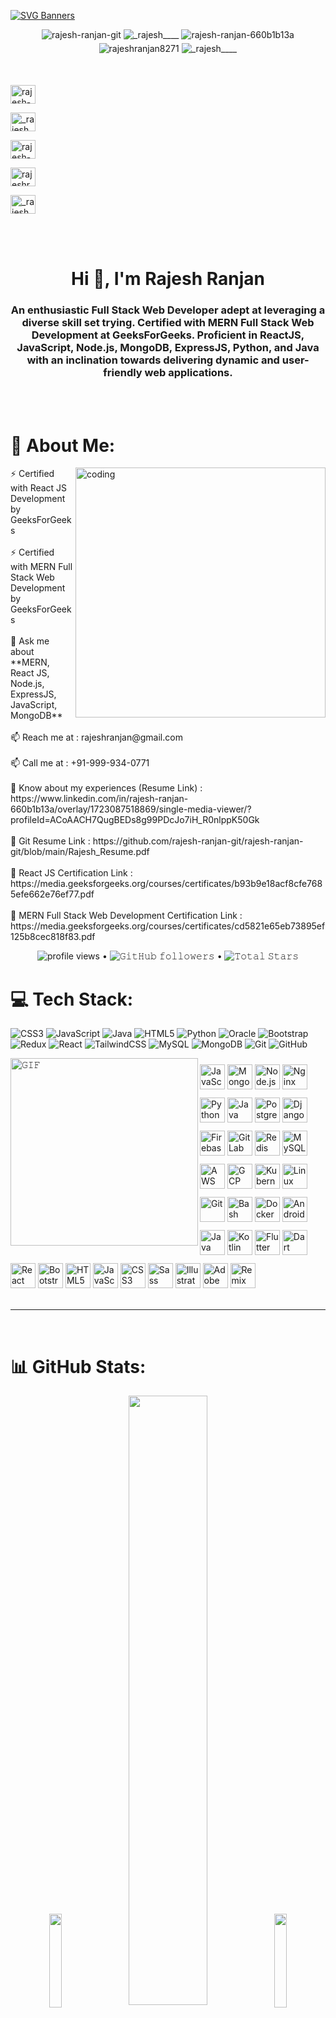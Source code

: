 <p align="center">

[![SVG Banners](https://svg-banners.vercel.app/api?type=origin&text1=Rajesh%20Ranjan&text2=%20I%20am%20a%20Full%20Stack%20Web%20Developer%20with%20passion%20for%20developing%20awesome%20websites...&width=1000&height=300)](https://pranavelric.github.io/)

</p>

<div>

<p align="center">

<a href="https://github.com/rajesh-ranjan-git" target="_blank" style="text-decoration : none">
<img src=https://img.shields.io/badge/github-%231E77B5.svg?&style=for-the-badge&logo=github&logoColor=white alt=rajesh-ranjan-git style="margin-bottom: 5px;" />
</a>

<a href="https://twitter.com/_rajesh____" target="_blank" style="text-decoration : none">
<img src=https://img.shields.io/badge/twitter-%23000000.svg?&style=for-the-badge&logo=x&logoColor=white alt=_rajesh____ style="margin-bottom: 5px;" />
</a>

<a href="https://linkedin.com/in/rajesh-ranjan-660b1b13a" target="_blank" style="text-decoration : none">
<img src=https://img.shields.io/badge/linkedin-%231E77B5.svg?&style=for-the-badge&logo=linkedin&logoColor=white alt=rajesh-ranjan-660b1b13a style="margin-bottom: 5px;" />
</a>

<a href="https://fb.com/rajeshranjan8271" target="_blank" style="text-decoration : none">
<img src=https://img.shields.io/badge/facebook-%23000000.svg?&style=for-the-badge&logo=facebook&logoColor=white alt=rajeshranjan8271 style="margin-bottom: 5px;" />
</a>

<a href="https://instagram.com/_rajesh____" target="_blank" style="text-decoration : none">
<img src=https://img.shields.io/badge/instagram-%231E77B5.svg?&style=for-the-badge&logo=instagram&logoColor=white alt=_rajesh____ style="margin-bottom: 5px;" />
</a>

</p>

<br/>

</div>

<!-- <div align="center">
 <a href="https://app.daily.dev/PranavElric"><img src="./devcard.svg"  style="width: 300px;" align="right" alt="Pranav Choudhary's Dev Card"/></a>
 </div> -->

<p align="center">

<a href="https://github.com/rajesh-ranjan-git" target="blank"><img src="https://raw.githubusercontent.com/rahuldkjain/github-profile-readme-generator/master/src/images/icons/Social/github.svg" alt="rajesh-ranjan-git" height="30" width="40" /></a>

<a href="https://twitter.com/_rajesh____" target="blank"><img  src="https://raw.githubusercontent.com/rahuldkjain/github-profile-readme-generator/master/src/images/icons/Social/twitter.svg" alt="_rajesh____" height="30" width="40" /></a>

<a href="https://linkedin.com/in/rajesh-ranjan-660b1b13a" target="blank"><img src="https://raw.githubusercontent.com/rahuldkjain/github-profile-readme-generator/master/src/images/icons/Social/linked-in-alt.svg" alt="rajesh-ranjan-660b1b13a" height="30" width="40" /></a>

<a href="https://fb.com/rajeshranjan8271" target="blank"><img src="https://raw.githubusercontent.com/rahuldkjain/github-profile-readme-generator/master/src/images/icons/Social/facebook.svg" alt="rajeshranjan8271" height="30" width="40"  /></a>

<a href="https://instagram.com/_rajesh____" target="blank"><img src="https://raw.githubusercontent.com/rahuldkjain/github-profile-readme-generator/master/src/images/icons/Social/instagram.svg" alt="_rajesh____" height="30" width="40"  /></a>

</p>

<br />
<br />

<h1 align="center">Hi 👋, I'm Rajesh Ranjan</h1>
<h3 align="center">An enthusiastic Full Stack Web Developer adept at leveraging a diverse skill set trying. Certified with MERN Full Stack Web Development at GeeksForGeeks. Proficient in ReactJS, JavaScript, Node.js, MongoDB, ExpressJS, Python, and Java with an inclination towards delivering dynamic and user-friendly web applications.</h3><br><br>

# 💫 About Me:

<img align="right" alt="coding" width="400" src="/side-img.gif">
</div>
⚡ Certified with React JS Development by GeeksForGeeks<br><br>
⚡ Certified with MERN Full Stack Web Development by GeeksForGeeks<br><br>
💬 Ask me about **MERN, React JS, Node.js, ExpressJS, JavaScript, MongoDB**<br><br>
📫 Reach me at : rajeshranjan@gmail.com<br><br>
📫 Call me at : +91-999-934-0771<br><br>
📄 Know about my experiences (Resume Link) : https://www.linkedin.com/in/rajesh-ranjan-660b1b13a/overlay/1723087518869/single-media-viewer/?profileId=ACoAACH7QugBEDs8g99PDcJo7iH_R0nlppK50Gk<br><br>
📄 Git Resume Link : https://github.com/rajesh-ranjan-git/rajesh-ranjan-git/blob/main/Rajesh_Resume.pdf<br><br>
🌱 React JS Certification Link : https://media.geeksforgeeks.org/courses/certificates/b93b9e18acf8cfe7685efe662e76ef77.pdf<br><br>
🌱 MERN Full Stack Web Development Certification Link : https://media.geeksforgeeks.org/courses/certificates/cd5821e65eb73895ef125b8cec818f83.pdf

<p align="center">  
  <img alt = "profile views" src="https://komarev.com/ghpvc/?username=rajesh-ranjan-git&style=flat&color=blue"> •   
  <!-- <a href="https://user-badge.committers.top/india_private/pranavelric"><img src="https://user-badge.committers.top/india_private/pranvelric.svg"></a> • -->
  <img alt="𝙶𝚒𝚝𝙷𝚞𝚋 𝚏𝚘𝚕𝚕𝚘𝚠𝚎𝚛𝚜" src="https://img.shields.io/github/followers/rajesh-ranjan-git?label=Followers&style=social"> •
  <img src="https://img.shields.io/github/stars/rajesh-ranjan-git?label=Stars" alt="𝚃𝚘𝚝𝚊𝚕 𝚂𝚝𝚊𝚛𝚜"> 
</p>

# 💻 Tech Stack:

![CSS3](https://img.shields.io/badge/css3-%231572B6.svg?style=for-the-badge&logo=css3&logoColor=white) ![JavaScript](https://img.shields.io/badge/javascript-%23323330.svg?style=for-the-badge&logo=javascript&logoColor=%23F7DF1E) ![Java](https://img.shields.io/badge/java-%23ED8B00.svg?style=for-the-badge&logo=openjdk&logoColor=white) ![HTML5](https://img.shields.io/badge/html5-%23E34F26.svg?style=for-the-badge&logo=html5&logoColor=white) ![Python](https://img.shields.io/badge/python-3670A0?style=for-the-badge&logo=python&logoColor=ffdd54) ![Oracle](https://img.shields.io/badge/Oracle-F80000?style=for-the-badge&logo=oracle&logoColor=white) ![Bootstrap](https://img.shields.io/badge/bootstrap-%238511FA.svg?style=for-the-badge&logo=bootstrap&logoColor=white) ![Redux](https://img.shields.io/badge/redux-%23593d88.svg?style=for-the-badge&logo=redux&logoColor=white) ![React](https://img.shields.io/badge/react-%2320232a.svg?style=for-the-badge&logo=react&logoColor=%2361DAFB) ![TailwindCSS](https://img.shields.io/badge/tailwindcss-%2338B2AC.svg?style=for-the-badge&logo=tailwind-css&logoColor=white) ![MySQL](https://img.shields.io/badge/mysql-4479A1.svg?style=for-the-badge&logo=mysql&logoColor=white) ![MongoDB](https://img.shields.io/badge/MongoDB-%234ea94b.svg?style=for-the-badge&logo=mongodb&logoColor=white) ![Git](https://img.shields.io/badge/git-%23F05033.svg?style=for-the-badge&logo=git&logoColor=white) ![GitHub](https://img.shields.io/badge/github-%23121011.svg?style=for-the-badge&logo=github&logoColor=white)

<img align="left" height="300px" width="300px" alt="𝙶𝙸𝙵" src="https://octodex.github.com/images/Fintechtocat.png"/>

<div>
<img  style="margin-top: 10px" src="https://profilinator.rishav.dev/skills-assets/javascript-original.svg" alt="JavaScript" height="40">
<img style="margin-top: 10px" src="https://profilinator.rishav.dev/skills-assets/mongodb-original-wordmark.svg" alt="MongoDB" height="40"  />
<img style="margin-top: 10px" src="https://profilinator.rishav.dev/skills-assets/nodejs-original-wordmark.svg" alt="Node.js" height="40" /> 
<img style="margin-top: 10px" src="https://profilinator.rishav.dev/skills-assets/nginx-original.svg" alt="Nginx" height="40"  /> 
<img style="margin-top: 10px" src="https://profilinator.rishav.dev/skills-assets/python-original.svg" alt="Python" height="40"  />  
<img style="margin-top: 10px" src="https://profilinator.rishav.dev/skills-assets/java-original-wordmark.svg" alt="Java" height="40"  />
<img style="margin-top: 10px" src="https://profilinator.rishav.dev/skills-assets/postgresql-original-wordmark.svg" alt="PostgreSQL" height="40" />
<img style="margin-top: 10px" src="https://profilinator.rishav.dev/skills-assets/django-original.svg" alt="Django" height="40"  />
<img style="margin-top: 10px" src="https://profilinator.rishav.dev/skills-assets/firebase.png" alt="Firebase" height="40"  />  
<img style="margin-top: 10px" src="https://profilinator.rishav.dev/skills-assets/gitlab.svg" alt="GitLab" height="40" /> 
<img style="margin-top: 10px" src="https://profilinator.rishav.dev/skills-assets/redis-original-wordmark.svg" alt="Redis" height="40"  />
<img style="margin-top: 10px" src="https://profilinator.rishav.dev/skills-assets/mysql-original-wordmark.svg" alt="MySQL" height="40"  />  
</div>

<div>
<img style="margin-top: 10px" src="https://profilinator.rishav.dev/skills-assets/amazonwebservices-original-wordmark.svg" alt="AWS" height="40"  />
<img style="margin-top: 10px" src="https://profilinator.rishav.dev/skills-assets/google_cloud-icon.svg" alt="GCP" height="40" />
<img style="margin-top: 10px" src="https://profilinator.rishav.dev/skills-assets/kubernetes-icon.svg" alt="Kubernetes" height="40"  /> 
<img style="margin-top: 10px" src="https://profilinator.rishav.dev/skills-assets/linux-original.svg" alt="Linux" height="40" />
<img style="margin-top: 10px" src="https://profilinator.rishav.dev/skills-assets/git-scm-icon.svg" alt="Git" height="40" />
<img style="margin-top: 10px" src="https://profilinator.rishav.dev/skills-assets/gnu_bash-icon.svg" alt="Bash" height="40" />
<img style="margin-top: 10px" src="https://profilinator.rishav.dev/skills-assets/docker-original-wordmark.svg" alt="Docker" height="40" />
<img style="margin-top: 10px" src="https://profilinator.rishav.dev/skills-assets/android-original-wordmark.svg" alt="Android" height="40" />
<img style="margin-top: 10px" src="https://profilinator.rishav.dev/skills-assets/swift-original-wordmark.svg" alt="Java" height="40" />
<img style="margin-top: 10px" src="https://profilinator.rishav.dev/skills-assets/kotlinlang-icon.svg" alt="Kotlin" height="40" />
<img style="margin-top: 10px" src="https://profilinator.rishav.dev/skills-assets/flutterio-icon.svg" alt="Flutter" height="40" />
<img style="margin-top: 10px" src="https://profilinator.rishav.dev/skills-assets/dartlang-icon.svg" alt="Dart" height="40" />
</div>

<div>
<img style="margin-top: 10px" src="https://profilinator.rishav.dev/skills-assets/react-original-wordmark.svg" alt="React" height="40" />  
<img style="margin-top: 10px" src="https://profilinator.rishav.dev/skills-assets/bootstrap-plain.svg" alt="Bootstrap" height="40" />   
<img style="margin-top: 10px" src="https://profilinator.rishav.dev/skills-assets/html5-original-wordmark.svg" alt="HTML5" height="40" />   
<img style="margin-top: 10px" src="https://profilinator.rishav.dev/skills-assets/javascript-original.svg" alt="JavaScript" height="40" />  
<img style="margin-top: 10px" src="https://profilinator.rishav.dev/skills-assets/css3-original-wordmark.svg" alt="CSS3" height="40" />  
<img style="margin-top: 10px" src="https://profilinator.rishav.dev/skills-assets/sass-original.svg" alt="Sass" height="40" />  
<img style="margin-top: 10px" src="https://profilinator.rishav.dev/skills-assets/adobe_illustrator-icon.svg" alt="Illustrator" height="40" />  
<img style="margin-top: 10px" src="https://profilinator.rishav.dev/skills-assets/adobexd.png" alt="Adobe XD" height="40" />  
<img style="margin-top: 10px" src="https://avatars.githubusercontent.com/u/64235328?s=200&v=4" alt="Remix" height="40" /> 
</div>

</div>
  
<br>
<hr>
<br>

# 📊 GitHub Stats:

<p align="center" >
  <img height="150" width="150" src="./webp/left.webp"  style="width:20%">
  <img align="center" src="https://github-readme-streak-stats.herokuapp.com/?user=rajesh-ranjan-git&theme=dark&hide_border=false" style="width:50%"  />
  <img height="150" width="150" src="./webp/right.webp" style="width:20%">
</p>

![](https://github-readme-stats.vercel.app/api?username=rajesh-ranjan-git&theme=dark&hide_border=false&include_all_commits=false&count_private=false)
![](https://github-readme-streak-stats.herokuapp.com/?user=rajesh-ranjan-git&theme=dark&hide_border=false)<br/>
![](https://github-readme-stats.vercel.app/api/top-langs/?username=rajesh-ranjan-git&theme=dark&hide_border=false&include_all_commits=false&count_private=false&layout=compact)

<p align="center" > 
<img  height="220px" align="center" src="https://github-readme-stats.vercel.app/api?username=rajesh-ranjan-git&show_icons=true&hide_border=false&theme=vue&hide_border=false&count_private=true&bg_color=050505&title_color=00DCA8&text_color=FDFCFF&count_private=true&include_all_commits=true"/>
<img align="center"  height="220px" src="https://github-readme-stats.vercel.app/api/top-langs/?username=rajesh-ranjan-git&bg_color=050505&title_color=00DCA8&text_color=FDFCFF&langs_count=15&layout=compact&hide_border=false" />
</p>

<p align=center>

<img src="https://github-readme-activity-graph.vercel.app/graph?username=pranavelric&theme=react-dark&hide_border=true&area=true&radius=10&color=00DCA8&line=00ab75&area_color=4ddb75" alt="Pranav's github activity graph" />
</p>

![3D Profile](profile-3d-contrib/profile-night-rainbow.svg)

![𝙶𝚒𝚝𝚑𝚞𝚋 𝙲𝚘𝚗𝚝𝚛𝚒𝚋𝚞𝚝𝚒𝚘𝚗 𝙶𝚛𝚊𝚙𝚑](github-contribution-grid-snake.svg)

## 🏆 GitHub Trophies

<p align="center" style="width:100%">  
<img  src="https://github-profile-trophy.vercel.app/?username=rajesh-ranjan-git&column=8&margin-w=15&margin-h=15&no-bg=true&no-frame=false&theme=juicyfresh" >
 
</p>

## 🏆 GitHub Trophies

![](https://github-profile-trophy.vercel.app/?username=rajesh-ranjan-git&theme=radical&no-frame=false&no-bg=true&margin-w=4)

### 🔝 Top Contributed Repo

![](https://github-contributor-stats.vercel.app/api?username=rajesh-ranjan-git&limit=5&theme=dark&combine_all_yearly_contributions=true)

---

[![](https://visitcount.itsvg.in/api?id=rajesh-ranjan-git&icon=0&color=0)](https://visitcount.itsvg.in)

#

<p align="center">
  <img height="50" width="50" src="https://cdn.jsdelivr.net/npm/simple-icons@3.0.1/icons/github.svg">  
  <h4 align="center"><code>📊 𝙶𝚒𝚝𝙷𝚞𝚋 𝙼𝚎𝚝𝚛𝚒𝚌𝚜</code></h4>
</p>

<p align="center">
 <a href="https://metrics.lecoq.io/about/pranavelric"><img src="github-metrics.svg" width="75%"   alt="Pranav Choudhary's Github Metrics"/></a>
</p>

## 😂 Here is a random joke that'll make you laugh!

![Jokes Card](https://readme-jokes.vercel.app/api)

<h1>
  Connect With Me
  <img src="GIF/Handshake.gif" height="25px">
</h1>

<p align="center">
  <br>
  <a href="https://www.linkedin.com/in/pranav-choudhary/" target="_blank">
    <code><img height="60" width="60" src="https://skillicons.dev/icons?i=linkedin"/></code>
  </a>
  <a href="https://stackoverflow.com/users/10224590/pranav-choudhary/" target="_blank">
    <code><img  height="60" width="60" src="https://skillicons.dev/icons?i=stackoverflow"/></code>
  </a>
  <a href="https://www.instagram.com/pranav.elric" target="_blank">
    <code><img height="60" width="60" src="https://skillicons.dev/icons?i=instagram"/></code>
  </a>
  <a href="https://dev.to/pranavelric" target="_blank">
    <code><img height="60" width="60" src="https://skillicons.dev/icons?i=devto"/></code>
  </a>
  <a href="mailto:pranavchoudhary500@gmail.com">
    <code><img src="https://raw.githubusercontent.com/timche/gmail-desktop/main/media/icon.svg" alt="Pranav's Mail" height="60" width="60"></code>
  </a>     
</p>
<br/>
<br/>

<div align="center">

### 𝚂𝚑𝚘𝚠 𝚜𝚘𝚖𝚎 ❤️ 𝚋𝚢 𝚜𝚝𝚊𝚛𝚛𝚒𝚗𝚐 𝚜𝚘𝚖𝚎 𝚘𝚏 𝚝𝚑𝚎 𝚛𝚎𝚙𝚘𝚜𝚒𝚝𝚘𝚛𝚒𝚎𝚜!

</div>

#

![footer](./webp/footer.webp)
